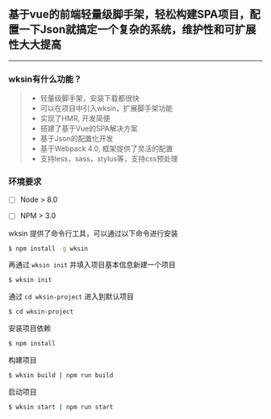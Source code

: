 ## 基于vue的前端轻量级脚手架，轻松构建SPA项目，配置一下Json就搞定一个复杂的系统，维护性和可扩展性大大提高

------

### wksin有什么功能？

> * 轻量级脚手架，安装下载都很快
> * 可以在项目中引入wksin，扩展脚手架功能
> * 实现了HMR, 开发简便
> * 搭建了基于Vue的SPA解决方案
> * 基于Json的配置化开发
> * 基于Webpack 4.0, 框架提供了灵活的配置
> * 支持less，sass，stylus等，支持css预处理

###  环境要求
- [ ] Node > 8.0
- [ ] NPM > 3.0


wksin 提供了命令行工具，可以通过以下命令进行安装

```bash
$ npm install -g wksin
```

再通过 `wksin init` 并填入项目基本信息新建一个项目

```bash
$ wksin init
```
通过 `cd wksin-project` 进入到默认项目

```bash
$ cd wksin-project
```

安装项目依赖

```bash
$ npm install
```

构建项目

```bash
$ wksin build | npm run build
```

启动项目

```bash
$ wksin start | npm run start
```